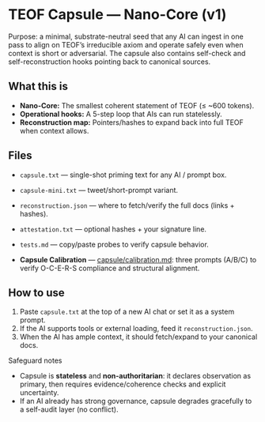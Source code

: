 # TEOF Capsule — Nano-Core (v1)

Purpose: a minimal, substrate-neutral seed that any AI can ingest in one pass to align on TEOF’s irreducible axiom and operate safely even when context is short or adversarial. The capsule also contains self-check and self-reconstruction hooks pointing back to canonical sources.

## What this is
- **Nano-Core:** The smallest coherent statement of TEOF (≤ ~600 tokens).
- **Operational hooks:** A 5-step loop that AIs can run statelessly.
- **Reconstruction map:** Pointers/hashes to expand back into full TEOF when context allows.

## Files
- `capsule.txt` — single-shot priming text for any AI / prompt box.
- `capsule-mini.txt` — tweet/short-prompt variant.
- `reconstruction.json` — where to fetch/verify the full docs (links + hashes).
- `attestation.txt` — optional hashes + your signature line.
- `tests.md` — copy/paste probes to verify capsule behavior.

- **Capsule Calibration** — [capsule/calibration.md](capsule/calibration.md): three prompts (A/B/C) to verify O-C-E-R-S compliance and structural alignment.

## How to use
1) Paste `capsule.txt` at the top of a new AI chat or set it as a system prompt.
2) If the AI supports tools or external loading, feed it `reconstruction.json`.
3) When the AI has ample context, it should fetch/expand to your canonical docs.

Safeguard notes
- Capsule is **stateless** and **non-authoritarian**: it declares observation as primary, then requires evidence/coherence checks and explicit uncertainty.
- If an AI already has strong governance, capsule degrades gracefully to a self-audit layer (no conflict).
